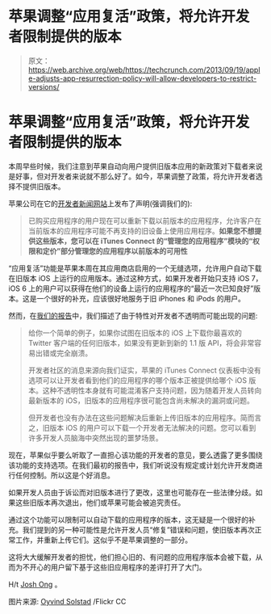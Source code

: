 # 苹果调整“应用复活”政策，将允许开发者限制提供的版本

> 原文：<https://web.archive.org/web/https://techcrunch.com/2013/09/19/apple-adjusts-app-resurrection-policy-will-allow-developers-to-restrict-versions/>

# 苹果调整“应用复活”政策，将允许开发者限制提供的版本

本周早些时候，我们注意到苹果自动向用户提供旧版本应用的新政策对下载者来说是好事，但对开发者来说就不那么好了。如今，苹果调整了政策，将允许开发者选择不提供旧版本。

苹果公司在它的[开发者新闻网站](https://web.archive.org/web/20221003042704/https://developer.apple.com/news/?id=9182013a)上发布了声明(强调我们的):

> 已购买应用程序的用户现在可以重新下载以前版本的应用程序，允许客户在当前版本的应用程序可能不再支持的旧设备上使用应用程序。**如果您不想提供这些版本，您可以在 iTunes Connect 的“管理您的应用程序”模块的“权限和定价”部分管理您的应用程序以前版本的可用性**

“应用复活”功能是苹果本周在其应用商店启用的一个无缝选项，允许用户自动下载在旧版本 iOS 上运行的应用版本。通过这种方式，如果开发者开始只支持 iOS 7，iOS 6 上的用户可以获得在他们的设备上运行的应用程序的“最近一次已知良好”版本。这是一个很好的补充，应该很好地服务于旧 iPhones 和 iPods 的用户。

然而，在[我们的报告](https://web.archive.org/web/20221003042704/https://beta.techcrunch.com/2013/09/17/apples-app-resurrection-feature-great-for-customers-but-opaque-to-developers/)中，我们描述了由于特性对开发者不透明而可能出现的问题:

> 给你一个简单的例子，如果你试图在旧版本的 iOS 上下载你最喜欢的 Twitter 客户端的任何旧版本，如果没有更新到新的 1.1 版 API，将会非常容易出错或完全崩溃。
> 
> 开发者社区的消息来源向我们证实，苹果的 iTunes Connect 仪表板中没有选项可以让开发者看到他们的应用程序的哪个版本正被提供给哪个 iOS 版本。这种不透明性本身就有可能混淆客户支持问题，因为随着开发人员转向最新版本的 iOS，旧版本的应用程序很可能包含尚未解决的漏洞或问题。
> 
> 但开发者也没有办法在这些问题解决后重新上传旧版本的应用程序。简而言之，旧版本 iOS 的用户可以下载一个开发者无法解决的问题。您可以看到许多开发人员脑海中突然出现的噩梦场景。

现在，苹果似乎要么听取了一直担心该功能的开发者的意见，要么透露了更多围绕该功能的支持选项。在我们最初的报告中，我们听说没有规定或计划允许开发商进行任何控制。所以这是个好消息。

如果开发人员由于诉讼而对旧版本进行了更改，这里也可能存在一些法律分歧。如果这些旧版本再次退出，他们或苹果可能会被追究责任。

通过这个功能可以限制可以自动下载的应用程序的版本，这无疑是一个很好的补充。我们提到的另一种可能性是允许开发人员“修复”错误和问题，使旧版本再次正常工作，并重新上传它们。这似乎不是苹果调整的一部分。

这将大大缓解开发者的担忧，他们担心旧的、有问题的应用程序版本会被下载，从而为不开心的用户留下基于这些旧应用程序的差评打开了大门。

H/t [Josh Ong](https://web.archive.org/web/20221003042704/https://twitter.com/beijingdou/status/380749593245257729) 。

图片来源: [Oyvind Solstad](https://web.archive.org/web/20221003042704/http://www.flickr.com/photos/32962935@N00/3611730813/in/photolist-6va4JV-6veCSt-6x6TEL-dV8KpF-dVvhNG-dV6ZY7-daXanH-funFEx-daoTQk-bmpLY8-fAjTNN-9Exni5-8Ho1jA-abdpch-9D1s3q-dSHHYq-7UBuay-9RA6nA-dLZSeH-by1E6N-a18ryz-9m89JU-eN5QQ9-b81u3Z-csHDpJ-bWHp5S-ccg5t5-cHBJ9o-96vC9c-cyVsjs-9e37hz-9PbbM4-duetW6-cBmXr3-9bE8zH-bnLDiF-bmLBvs-9kTT6m-cNg4K3-dTmekz-9ote5n-8M6JGn-8XM9zw-8MYae1-9ePVxu-8ZwCvM-94MViQ-9413rN-8Rd9xz-8ZzLZJ-9fxxAn) /Flickr CC